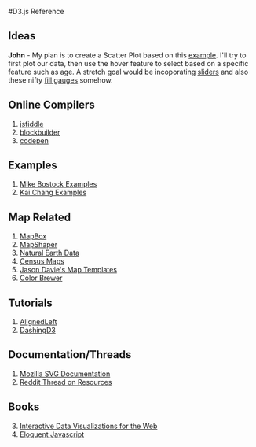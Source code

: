 #D3.js Reference

## Ideas

**John** - My plan is to create a Scatter Plot based on this [example](https://bl.ocks.org/syntagmatic/ba23d525f8986cb0ebf30a5dd30c9dd2). I'll try to first plot our data, then use the hover feature to select based on a specific feature such as age. A stretch goal would be incoporating [sliders](http://sujeetsr.github.io/d3.slider/) and also these nifty [fill gauges](http://bl.ocks.org/brattonc/5e5ce9beee483220e2f6) somehow.

## Online Compilers
1. [jsfiddle](https://jsfiddle.net/)
2. [blockbuilder](http://blockbuilder.org/)
3. [codepen](https://codepen.io/)

## Examples
1. [Mike Bostock Examples](http://bl.ocks.org/mbostock)
2. [Kai Chang Examples](https://bl.ocks.org/syntagmatic)

## Map Related
1. [MapBox](https://www.mapbox.com/)
2. [MapShaper](http://mapshaper.org/)
3. [Natural Earth Data](http://www.naturalearthdata.com/downloads/)
4. [Census Maps](https://www.census.gov/cgi-bin/geo/shapefiles/index.php)
5. [Jason Davie's Map Templates](https://www.jasondavies.com/maps/)
6. [Color Brewer](http://colorbrewer2.org/)

## Tutorials
1. [AlignedLeft](http://alignedleft.com/tutorials/d3)
2. [DashingD3](https://www.dashingd3js.com/table-of-contents)

## Documentation/Threads
1. [Mozilla SVG Documentation](https://developer.mozilla.org/en-US/docs/Web/SVG)
2. [Reddit Thread on Resources](https://www.reddit.com/r/javascript/comments/38hg2s/whats_the_best_beginner_resource_to_learn_d3js/)

## Books
3. [Interactive Data Visualizations for the Web](http://chimera.labs.oreilly.com/books/1230000000345/pr01.html)
4. [Eloquent Javascript](http://eloquentjavascript.net/)




